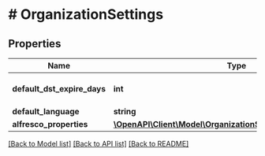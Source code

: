 # # OrganizationSettings

## Properties

Name | Type | Description | Notes
------------ | ------------- | ------------- | -------------
**default_dst_expire_days** | **int** |  | [optional] [default to 30]
**default_language** | **string** |  | [optional] 
**alfresco_properties** | [**\OpenAPI\Client\Model\OrganizationSettingsAlfrescoProperties**](OrganizationSettingsAlfrescoProperties.md) |  | [optional] 

[[Back to Model list]](../../README.md#documentation-for-models) [[Back to API list]](../../README.md#documentation-for-api-endpoints) [[Back to README]](../../README.md)


